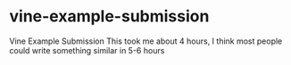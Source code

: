 # vine-example-submission
Vine Example Submission 
This took me about 4 hours, I think most people could write something similar in 5-6 hours
